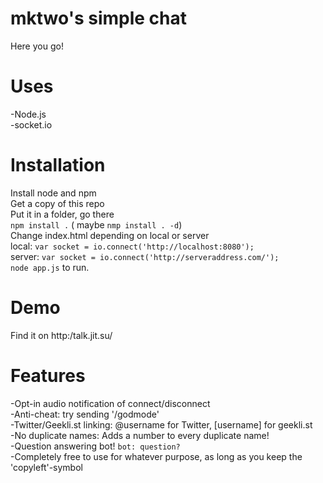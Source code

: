 **mktwo's simple chat**
=======================
Here you go!

**Uses**
=======================
-Node.js  
-socket.io

**Installation**
=======================
Install node and npm  
Get a copy of this repo  
Put it in a folder, go there  
`npm install .` ( maybe `nmp install . -d`)  
Change index.html depending on local or server  
local: `var socket = io.connect('http://localhost:8080');`  
server: `var socket = io.connect('http://serveraddress.com/');`  
`node app.js` to run.  

**Demo**
=======================
Find it on http:/talk.jit.su/

**Features**
=======================
-Opt-in audio notification of connect/disconnect  
-Anti-cheat: try sending '/godmode'  
-Twitter/Geekli.st linking: @username for Twitter, [username] for geekli.st  
-No duplicate names: Adds a number to every duplicate name!  
-Question answering bot! `bot: question?`    
-Completely free to use for whatever purpose, as long as you keep the 'copyleft'-symbol  